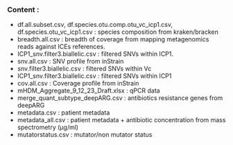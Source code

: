 ###  Content : 
* df.all.subset.csv, df.species.otu.comp.otu_vc_icp1.csv, df.species.otu_vc_icp1.csv : species composition from kraken/bracken
* breadth.all.csv : breadth of coverage from mapping metagenomics reads against ICEs references.
* ICP1_snv.filter3.biallelic.csv : filtered SNVs within ICP1. 
* snv.all.csv : SNV profile from  inStrain
* snv.filter3.biallelic.csv : filtered SNVs within Vc
* ICP1_snv.filter3.biallelic.csv : filtered SNVs within ICP1
* cov.all.csv : Coverage profile from inStrain
* mHDM_Aggregate_9_12_23_Draft.xlsx : qPCR data
* merge_quant_subtype_deepARG.csv : antibiotics resistance genes from deepARG
* metadata.csv : patient metadata
* metadata_all.csv : patient metadata + antibiotic concentration from mass spectrometry (µg/ml)
* mutatorstatus.csv : mutator/non mutator status 


  
